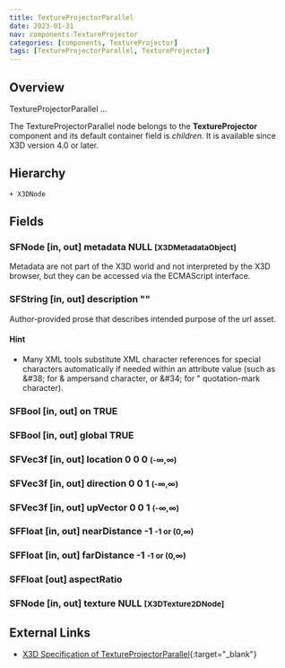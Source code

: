 ```yaml
---
title: TextureProjectorParallel
date: 2023-01-31
nav: components-TextureProjector
categories: [components, TextureProjector]
tags: [TextureProjectorParallel, TextureProjector]
---
```

<style>
.post h3 {
   word-spacing: 0.2em;
}
</style>

## Overview

TextureProjectorParallel ...

The TextureProjectorParallel node belongs to the **TextureProjector** component and its default container field is *children.* It is available since X3D version 4.0 or later.

## Hierarchy

```
+ X3DNode
```

## Fields

### SFNode [in, out] **metadata** NULL <small>[X3DMetadataObject]</small>

Metadata are not part of the X3D world and not interpreted by the X3D browser, but they can be accessed via the ECMAScript interface.

### SFString [in, out] **description** ""

Author-provided prose that describes intended purpose of the url asset.

#### Hint

- Many XML tools substitute XML character references for special characters automatically if needed within an attribute value (such as &amp;#38; for & ampersand character, or &amp;#34; for " quotation-mark character).

### SFBool [in, out] **on** TRUE

### SFBool [in, out] **global** TRUE

### SFVec3f [in, out] **location** 0 0 0 <small>(-∞,∞)</small>

### SFVec3f [in, out] **direction** 0 0 1 <small>(-∞,∞)</small>

### SFVec3f [in, out] **upVector** 0 0 1 <small>(-∞,∞)</small>

### SFFloat [in, out] **nearDistance** -1 <small>-1 or (0,∞)</small>

### SFFloat [in, out] **farDistance** -1 <small>-1 or (0,∞)</small>

### SFFloat [out] **aspectRatio**

### SFNode [in, out] **texture** NULL <small>[X3DTexture2DNode]</small>

## External Links

- [X3D Specification of TextureProjectorParallel](https://www.web3d.org/documents/specifications/19775-1/V4.0/Part01/components/textureprojector.html#TextureProjectorParallel){:target="_blank"}

